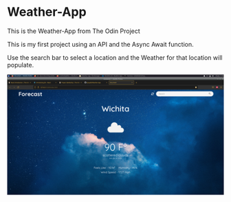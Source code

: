 # Weather-App
This is the Weather-App from The Odin Project

This is my first project using an API and the Async Await function. 

Use the search bar to select a location and the Weather for that location will populate. 


![Screenshot](screenshot.png)
